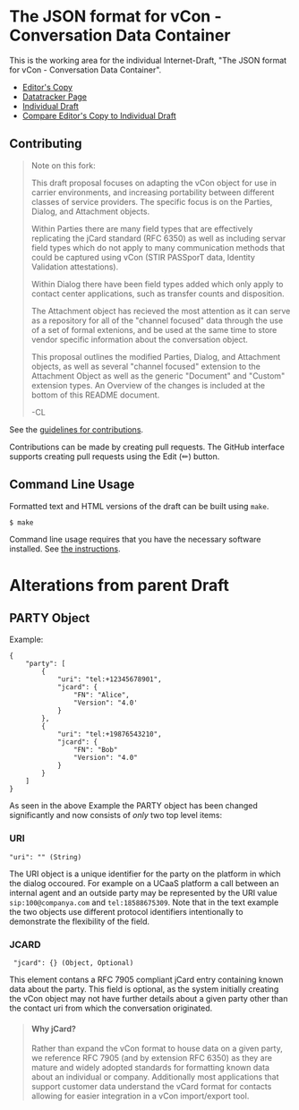 # The JSON format for vCon - Conversation Data Container

This is the working area for the individual Internet-Draft, "The JSON format for vCon - Conversation Data Container".

* [Editor's Copy](https://dgpetrie.github.io/draft-petrie-vcon/#go.draft-petrie-vcon.html)
* [Datatracker Page](https://datatracker.ietf.org/doc/draft-petrie-vcon)
* [Individual Draft](https://datatracker.ietf.org/doc/html/draft-petrie-vcon)
* [Compare Editor's Copy to Individual Draft](https://dgpetrie.github.io/draft-petrie-vcon/#go.draft-petrie-vcon.diff)


## Contributing


> Note on this fork:
> 
> This draft proposal focuses on adapting the vCon object for use in carrier environments, and increasing portability between different classes of service providers. The specific focus is on the Parties, Dialog, and Attachment objects.
>
> Within Parties there are many field types that are effectively replicating the jCard standard (RFC 6350) as well as including servar field types which do not apply to many communication methods that could be captured using vCon (STIR PASSporT data, Identity Validation attestations).
> 
> Within Dialog there have been field types added which only apply to contact center applications, such as transfer counts and disposition.
> 
> The Attachment object has recieved the most attention as it can serve as a repository for all of the "channel focused" data through the use of a set of formal extenions, and be used at the same time to store vendor specific information about the conversation object.
> 
> This proposal outlines the modified Parties, Dialog, and Attachment objects, as well as several "channel focused" extension to the Attachment Object as well as the generic "Document" and "Custom" extension types. An Overview of the changes is included at the bottom of this README document.
>
> -CL


See the
[guidelines for contributions](https://github.com/dgpetrie/draft-petrie-vcon/blob/main/CONTRIBUTING.md).

Contributions can be made by creating pull requests.
The GitHub interface supports creating pull requests using the Edit (✏) button.


## Command Line Usage

Formatted text and HTML versions of the draft can be built using `make`.

```sh
$ make
```

Command line usage requires that you have the necessary software installed.  See
[the instructions](https://github.com/martinthomson/i-d-template/blob/main/doc/SETUP.md).

 # Alterations from parent Draft

## PARTY Object
Example:
```
{
    "party": [
        {
            "uri": "tel:+12345678901",
            "jcard": {
                "FN": "Alice",
                "Version": "4.0'
            }
        },
        {
            "uri": "tel:+19876543210",
            "jcard": {
                "FN": "Bob"
                "Version": "4.0"
            }
        }
    ]
}
```

As seen in the above Example the PARTY object has been changed significantly and now consists of *only* two top level items:

### URI
```
"uri": "" (String)
```
The URI object is a unique identifier for the party on the platform in which the dialog occoured. For example on a UCaaS platform a call between an internal agent and an outside party may be represented by the URI value `sip:100@companya.com` and `tel:18588675309`. Note that in the text example the two objects use different protocol identifiers intentionally to demonstrate the flexibility of the field. 

### JCARD
```
 "jcard": {} (Object, Optional)
```
This element contans a RFC 7905 compliant jCard entry containing known data about the party. This field is optional, as the system initially creating the vCon object may not have further details about a given party other than the contact uri from which the conversation originated. 

> #### Why jCard?
> Rather than expand the vCon format to house data on a given party, we reference RFC 7905 (and by extension RFC 6350) as they are mature and widely adopted standards for formatting known data about an individual or company. Additionally most applications that support customer data understand the vCard format for contacts allowing for easier integration in a vCon import/export tool. 
